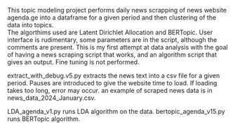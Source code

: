 This topic modeling project performs daily news scrapping of news website agenda.ge into a dataframe for a given period and then clustering of the data into topics.  
The algorthims used are Latent Dirichlet Allocation and BERTopic.  User interface is rudimentary, some parameters are in the script, although the comments are present.
This is my first attempt at data analysis with the goal of having a news scraping script that works, and an algorithm script that gives an output.  Fine tuning is not performed.  

extract_with_debug.v5.py extracts the news text into a csv file for a given period.  Pauses are introduced to give the website time to load.  If loading takes too long, error may occur.
an example of scraped news data is in news_data_2024_January.csv.

LDA_agenda_v1.py runs LDA algorithm on the data.
bertopic_agenda_v15.py runs BERTopic algorithm.

